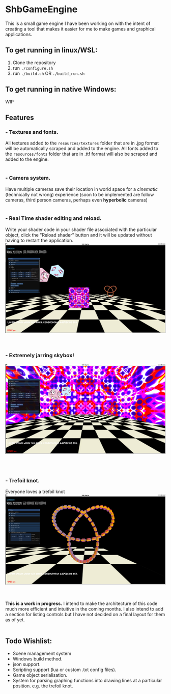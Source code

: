 # ShbGameEngine
This is a small game engine I have been working on with the intent of creating a tool that makes it easier for me to make games and graphical applications.

## To get running in linux/WSL:
1. Clone the repository
2. run `./configure.sh`
3. run `./build.sh` OR `./build_run.sh`

## To get running in native Windows:
WIP





## Features

### - Textures and fonts.
All textures added to the `resources/textures` folder that are in .jpg format will be automatically scraped and added to the engine. 
All fonts added to the `resources/fonts` folder that are in .ttf format will also be scraped and added to the engine.
<br><br>

### - Camera system.
Have multiple cameras save their location in world space for a *cinematic* (technically not wrong) experience (soon to be implemented are follow cameras, third person cameras, 
perhaps even **hyperbolic** cameras)
<br><br>


### - Real Time shader editing and reload. 
Write your shader code in your shader file associated with the particular object, click the "Reload shader" button and it will be updated without having to restart the application. 
![shaders](docs/realtime_shaders.png)  
<br><br>

### - Extremely jarring skybox!

![skybox](docs/Skybox.PNG)  

<br><br>


### - Trefoil knot.
Everyone loves a trefoil knot
![skybox](docs/trefoil.PNG)  
<br><br>

**This is a work in progress.** I intend to make the architecture of this code much more efficient and intuitive in the coming months. I also intend to add a section
for listing controls but I have not decided on a final layout for them as of yet. 
<br><br>
## Todo Wishlist:
- Scene management system
- Windows build method.  
- json support.  
- Scripting support (lua or custom .txt config files).  
- Game object serialisation.  
- System for parsing graphing functions into drawing lines at a particular position. e.g. the trefoil knot.  


